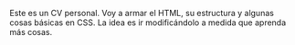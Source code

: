 Este es un CV personal. Voy a armar el HTML, su estructura y algunas cosas básicas en CSS. La idea es ir modificándolo a medida que aprenda más cosas.
